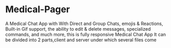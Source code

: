 # Medical-Pager
A Medical Chat App with With Direct and Group Chats, emojis &amp; Reactions, Built-in Gif support, the ability to edit &amp; delete messages, specialized commands, and much more, this is fully responsive Medical Chat App
 It can be divided into 2 parts,client and server under which several files come
